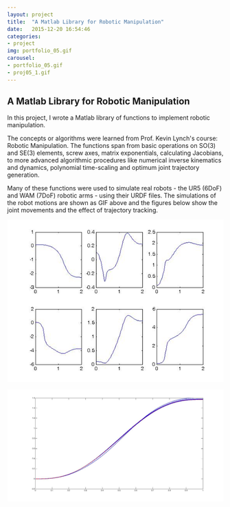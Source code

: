 ```yaml
---
layout: project
title:  "A Matlab Library for Robotic Manipulation"
date:   2015-12-20 16:54:46
categories:
- project
img: portfolio_05.gif
carousel:
- portfolio_05.gif
- proj05_1.gif
---
```

A Matlab Library for Robotic Manipulation
-----------------

In this project, I wrote a Matlab library of functions to implement robotic manipulation.

The concepts or algorithms were learned from Prof. Kevin Lynch's course: Robotic Manipulation. The functions span from basic operations on SO(3) and SE(3) elements, screw axes, matrix exponentials, calculating Jacobians, to more advanced algorithmic procedures like numerical inverse kinematics and dynamics, polynomial time-scaling and optimum joint trajectory generation.

Many of these functions were used to simulate real robots - the UR5 (6DoF) and WAM (7DoF) robotic arms - using their URDF files. The simulations of the robot motions are shown as GIF above and the figures below show the joint movements and the effect of trajectory tracking.

![proj05_2](/assets/img/project/carousel/proj05_2.jpg)

![proj05_3](/assets/img/project/carousel/proj05_3.jpg)